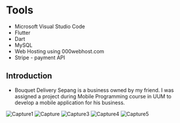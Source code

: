 # Tools

- Microsoft Visual Studio Code
- Flutter
- Dart
- MySQL
- Web Hosting using 000webhost.com
- Stripe - payment API

## Introduction

- Bouquet Delivery Sepang is a business owned by my friend. I was assigned a project during Mobile Programming course in UUM to develop a mobile application for his business.

![Capture1](https://user-images.githubusercontent.com/61192087/229339221-6b09dc77-205a-4975-b225-ab4ef4381ce9.PNG)
![Capture](https://user-images.githubusercontent.com/61192087/229339219-6a29124a-8604-4d96-aa3e-140e2f28bdde.PNG)
![Capture3](https://user-images.githubusercontent.com/61192087/229339897-5889915e-17a3-42aa-9d64-4dac374be634.png)
![Capture4](https://user-images.githubusercontent.com/61192087/229339850-4dddbe1c-e7d9-4c66-9618-45ab9ffa0327.png)
![Capture5](https://user-images.githubusercontent.com/61192087/229339853-5457efaf-c390-4a3f-85fc-ab38e7770d7b.png)




